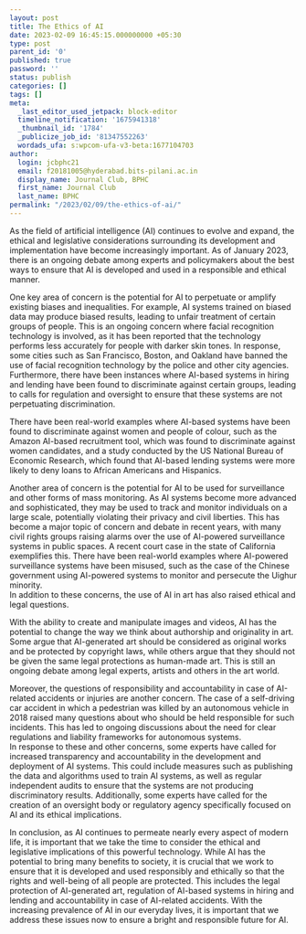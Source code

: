 ```yaml
---
layout: post
title: The Ethics of AI
date: 2023-02-09 16:45:15.000000000 +05:30
type: post
parent_id: '0'
published: true
password: ''
status: publish
categories: []
tags: []
meta:
  _last_editor_used_jetpack: block-editor
  timeline_notification: '1675941318'
  _thumbnail_id: '1784'
  _publicize_job_id: '81347552263'
  wordads_ufa: s:wpcom-ufa-v3-beta:1677104703
author:
  login: jcbphc21
  email: f20181005@hyderabad.bits-pilani.ac.in
  display_name: Journal Club, BPHC
  first_name: Journal Club
  last_name: BPHC
permalink: "/2023/02/09/the-ethics-of-ai/"
---
```

<p><!-- wp:paragraph --></p>
<p>As the field of artificial intelligence (AI) continues to evolve and expand, the ethical and legislative considerations surrounding its development and implementation have become increasingly important. As of January 2023, there is an ongoing debate among experts and policymakers about the best ways to ensure that AI is developed and used in a responsible and ethical manner.</p>
<p><!-- /wp:paragraph --></p>
<p><!-- wp:paragraph --></p>
<p>One key area of concern is the potential for AI to perpetuate or amplify existing biases and inequalities. For example, AI systems trained on biased data may produce biased results, leading to unfair treatment of certain groups of people. This is an ongoing concern where facial recognition technology is involved, as it has been reported that the technology performs less accurately for people with darker skin tones. In response, some cities such as San Francisco, Boston, and Oakland have banned the use of facial recognition technology by the police and other city agencies. Furthermore, there have been instances where AI-based systems in hiring and lending have been found to discriminate against certain groups, leading to calls for regulation and oversight to ensure that these systems are not perpetuating discrimination.</p>
<p><!-- /wp:paragraph --></p>
<p><!-- wp:paragraph --></p>
<p>There have been real-world examples where AI-based systems have been found to discriminate against women and people of colour, such as the Amazon AI-based recruitment tool, which was found to discriminate against women candidates, and a study conducted by the US National Bureau of Economic Research, which found that AI-based lending systems were more likely to deny loans to African Americans and Hispanics.</p>
<p><!-- /wp:paragraph --></p>
<p><!-- wp:paragraph --></p>
<p>Another area of concern is the potential for AI to be used for surveillance and other forms of mass monitoring. As AI systems become more advanced and sophisticated, they may be used to track and monitor individuals on a large scale, potentially violating their privacy and civil liberties. This has become a major topic of concern and debate in recent years, with many civil rights groups raising alarms over the use of AI-powered surveillance systems in public spaces. A recent court case in the state of California exemplifies this. There have been real-world examples where AI-powered surveillance systems have been misused, such as the case of the Chinese government using AI-powered systems to monitor and persecute the Uighur minority.<br />In addition to these concerns, the use of AI in art has also raised ethical and legal questions.</p>
<p><!-- /wp:paragraph --></p>
<p><!-- wp:paragraph --></p>
<p>With the ability to create and manipulate images and videos, AI has the potential to change the way we think about authorship and originality in art. Some argue that AI-generated art should be considered as original works and be protected by copyright laws, while others argue that they should not be given the same legal protections as human-made art. This is still an ongoing debate among legal experts, artists and others in the art world.</p>
<p><!-- /wp:paragraph --></p>
<p><!-- wp:paragraph --></p>
<p>Moreover, the questions of responsibility and accountability in case of AI-related accidents or injuries are another concern. The case of a self-driving car accident in which a pedestrian was killed by an autonomous vehicle in 2018 raised many questions about who should be held responsible for such incidents. This has led to ongoing discussions about the need for clear regulations and liability frameworks for autonomous systems.<br />In response to these and other concerns, some experts have called for increased transparency and accountability in the development and deployment of AI systems. This could include measures such as publishing the data and algorithms used to train AI systems, as well as regular independent audits to ensure that the systems are not producing discriminatory results. Additionally, some experts have called for the creation of an oversight body or regulatory agency specifically focused on AI and its ethical implications.</p>
<p><!-- /wp:paragraph --></p>
<p><!-- wp:paragraph --></p>
<p>In conclusion, as AI continues to permeate nearly every aspect of modern life, it is important that we take the time to consider the ethical and legislative implications of this powerful technology. While AI has the potential to bring many benefits to society, it is crucial that we work to ensure that it is developed and used responsibly and ethically so that the rights and well-being of all people are protected. This includes the legal protection of AI-generated art, regulation of AI-based systems in hiring and lending and accountability in case of AI-related accidents. With the increasing prevalence of AI in our everyday lives, it is important that we address these issues now to ensure a bright and responsible future for AI.</p>
<p><!-- /wp:paragraph --></p>
